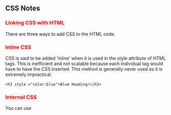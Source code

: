 ## CSS Notes

### Linking CSS with HTML
There are three ways to add CSS to the HTML code.

### Inline CSS
CSS is said to be added ‘inline’ when it is used in the style attribute of HTML tags. This is inefficient and not scalable because each individual tag would have to have the CSS inserted. This method is generally never used as it is extremely impractical.
```
<h3 style ="color:blue">Blue Heading!</h3>
```

### Internal CSS
You can use <style> tags within the <head> of the HTML to define the style of a certain tag. For instance, in the example below, all h3 headings are defined to be blue. This approach is clearly better from using CSS inline because this makes the code less repetitive, easier to read and write, and overall economical.

```
<html>
 <head>
  <style>
   h3 {color: blue;}
  </style>
 </head>
 <body>
   <h3>Internal CSS</h3>
 </body>
</html>

```

### External CSS
CSS is most commonly written in a separate file and linked up with the HTML. The advantage of doing so is that it can be reused by other HTML files, updating it becomes simpler, and web pages can be tailored for different users, browsers, and platforms.

You can do so by writing a self-closing link tag in your HTML head like the following,
it would be better to separate concerns by putting content structure and content stylization in separate files.

Loading a separate CSS file into an HTML page can be accomplished by placing a link element within the head, like so:
```
<link href="styles.css" rel="stylesheet" type="text/css">
```

CSS files comprise a set of rules, each of which consists of a selector (to indicate which elements you are trying to modify), followed by a declaration block that contains a set of properties and those properties’ values.

Cascading style sheets
What exactly does cascading mean?
order matters when creating CSS rules. If there are multiple CSS rules for the same element (and the same property), a hierarchical cascade is responsible for determining which one gets selected and applied to the element.

### Basic three CSS selectors 
CSS rules can select for elements in many different ways. The three basic kinds of selectors are:

type selectors: used to select HTML elements by element name
class selectors: used to select HTML elements by a specific class value
id selectors: used to select an HTML element associated with a specific id value
Using a type selector is as simple as typing the name of the element:
```
/* Change default size of h1 elements */
h1 {
	font-size: 1em;
}
```
Using a class selector is done by placing a . followed by the name of the class value:
```
 <div class="bordered">
     <h1>Using Class Selectors</h1>
     <p>Use Class Selectors to Target Elements with Specific Class Values</p>
   </div>
   //////// CSS
.bordered {
	border: 2px solid black;
}
```

Using an id selector is done by placing a # followed by the id value:

```
<h1 id="aboutIdSelectors">
     Use Id Selectors to Target an Element with a Specific Id Value
   </h1>
/////// CSS
#aboutIdSelectors {
	font-size: 2em;
  border: 5px dashed blue;
  font-style: italic;
}
```
In the case where two (or more) selectors target the same element and property, the cascade will select which property to apply based on its importance. id selectors are the most important, followed by class selectors, and finally, type selectors.

### Selecting multiple elements 
To select multiple elements, separate the selectors by commas, like so:
```
h1, p {
  border: 1px solid black;
}

/* Selecting styles to be applied to several classes */
.ingredientsList, .instructionsList {
  font-size: 1.2em;
}

/* Using multiple kinds of selectors*/
h3, .red, #redElement{
  color: red;
}
```

### Selecting nested elements 
To select for only the children of a certain parent element, you must indicate the parent element and then the child element, with a > bracket in between them.
```
/* select only for h1 elements within div's */
div > h1 {
  border-bottom: 1px solid black;
}

div > div > p {
  border-bottom: 1px solid black;
}
```


### CSS Box Model
Your browser renders every HTML element as a rectangular box according to the standard CSS box model. Each HTML element on your web page consists of a content area, padding, a border, and a margin.

Learning how to manipulate the CSS properties within the box model will be helpful with laying out content on your web pages.

### Relative vs. absolute measurements 
We can manipulate the parameters for sizing the “box” that makes up an element with many different CSS properties. Often times, you will want to specify the length of the content area, padding, margins, etc.

But how do we specify these lengths? The most common units used are percentages, %, and the number of pixels, px.

Percentages are a relative measure of length. When specifying length using the % unit, the length is measured as relative to the parent element’s length:
ince we used %, a relative unit of measurement, the length of the h1 elements in the second div are half that of the h1 elements in the first div even though these elements have the same CSS properties.

Specifying the number of pixels, on the other hand, yields an absolute measure of length. Absolute measurements are fixed and do not rely on measurements from other HTML elements.
```
<html>
 <head>
   <title>Relative Length Measurements</title>
 </head>
 <body>
   <div>
     <h1 class="half">Half-width of parent element.</h1>
     <h1 class="quarter">Quarter-width of parent element.</h1>
   </div>
   <div id="halfWidthContainer">
     <h1 class="half">Half-width of parent element.</h1>
     <h1 class="quarter">Quarter-width of parent element.</h1>
   </div>
 </body>
</html>

```

```
body * {
  border: 3px solid black;
  border-radius: 10px;
}

#halfWidthContainer {
  width: 50%
}

.half {
  width: 50%;
}

.quarter {
  width: 25%;
}
```

![MyImage](images/CSS-Box-Model.png)

### Manipulating the box model

### height and width
Use the height and width CSS properties to change the height and width of an element’s content area.

### padding
Use the padding property to create spacing between an element’s content area and border. The padding property applies this spacing in different ways depending on how many values you provide, as illustrated in the example below:

When you specify the length as a percentage, the length is relative to the width of the parent element.



```
//HTML
<html>
 <head>
   <title>CSS Padding</title>
 </head>
 <body>
   <div>
     <span id="padding1">One Value</span>
     <span id="padding2">Two Values</span>
     <span id="padding3">Three Values</span>
     <span id="padding4">Four Values</span>
   </div>
 </body>
</html>

// CSS 
/* A single value will apply the same 
padding on all sides of the box */
#padding1 {
  padding: 10px;
}

/* Two values will apply as: 
		first value - vertical sides
		second value - horizontal sides */
#padding2 {
  padding: 5px 20px;
}

/* Three values will apply as:  
		first value: top side
		second value: horizontal sides
		third value: bottom side */
#padding3 {
  padding: 10px 5px 30px;
} 

/* Four values will apply as: 
		first value: top
		second value: right
		third value: bottom
		fourth value: left
*/
#padding4 {
  padding: 10px 5px 60px 35px;
}

div {
  padding: 20px;
}

span {
  background-color: plum;
  border: 5px solid green;
}

```
You can also apply padding to a single side of the element using more specific CSS properties. These include padding-bottom, padding-left, padding-right, and padding-top. These properties accept a single value in either relative or absolute units of length:
```
/* Apply 10 percent (of parent element's width) worth of padding to the bottom side of paragraph elements */

p {
    padding-bottom: 10%;
}
```

### border
Like its name implies, the border CSS property sets the border of an element. The syntax for the border property is as follows
```
border: width style color;
```

The width can be given in absolute or relative units. The style can include things like none, dotted, groove, double, and solid, ridge, inset, outset. 
```
//HTML
<html>
 <head>
   <title>Creating borders with CSS</title>
 </head>
 <body>
   <p id="border1">Purple dotted border</p>
   <p id="border2">Green double border</p>
   <p id="border3">Yellow solid border</p>
   <p id="border4">Teal grooved border</p>
 </body>
</html>
//CSS 
#border1 {
  border: 10px dotted purple;
}

#border2 {
  border: 10px double green;
}

#border3 {
  border: 10px solid yellow;
}

#border4 {
  border: 10px groove teal;
}
```

The border property can be expanded into more finely tuned properties such as border-style, border-color, and border-width. These properties can be further expanded to target a specific side, e.g. border-top-width, border-left-style, and so on.

The simple border property is considered shorthand for the more detailed properties. 

```
border-width: as each of the properties of the shorthand:
        border-top-width: medium
        border-right-width: medium
        border-bottom-width: medium
        border-left-width: medium
border-style: as each of the properties of the shorthand:
        border-top-style: none
        border-right-style: none
        border-bottom-style: none
        border-left-style: none
border-color: as each of the properties of the shorthand:
        border-top-color: currentcolor
        border-right-color: currentcolor
        border-bottom-color: currentcolor
        border-left-color: currentcolor
```

### border-radius 
If you want to create borders that have rounded corners, use the border-radius property. You can also create elliptical corners by providing two values to border-radius, separated by a slash (/).

```
// HTML
<html>
 <head>
   <script type="text/javascript" src="https://code.jquery.com/jquery-1.12.0.js"></script>
 </head>
 <body>
   <h1>Straight corners</h1>
   <h1 class="rounded">Rounded corners</h1>
   <h1 class="elliptical">Elliptical corners</h1>
 </body>
</html>

//CSS

h1 {
  border: 10px solid black;
  margin: 20px;
}

.rounded {
	border-radius: 15px;
}

.elliptical {
  border-radius: 50px / 25px;
}
```
```
h1 {
    padding-top: 10px;
    padding-bottom: 50px;
    padding-left:40px;
    padding-right:20px;
    border: 4px solid green;
    border-radius: 10px;
}
//or we can write like
h1 {
    padding: 10px 20px;
    border: 4px solid green;
    border-radius: 10px;
}


```
### margin 
The margin property is very similar to the padding property, except it allows you to define the spacing around the outside of an HTML element past the border. Like padding, it allows you to define single or multiple values.

margin can also be broken out into more fine-grained properties to target a specific side, including margin-top, margin-bottom, margin-right, and margin-left.

```
* 1 value: margin applied as
	 same on all sides */
#margin1 {
  margin: 10px;
}

/* 2 values: margin applied as 
	 vertical sides - horizontal sides */
#margin2 {
  margin: 10px 20px;
}

/* 3 values: margin applied as 
   top - horizontal sides - bottom */
#margin3 {
  margin: 10px 20px 30px;
}

/* 4 values: margin applied as 
   top - right - bottom - left */
#margin4 {
  margin: 10px 20px 30px 40px;
}

.spanBox {
  border: 1px dashed black;
  margin: 5px;
  float: left;
}

span {
  background-color: plum;
  border: 5px solid green;
  padding: 10px 20px;
  display: inline-block;
}
```

### Centering an HTML elemment

```
//HTML
<html>
 <head>
   <title>Centering elements using margins</title>
 </head>
 <body>
   <div>
     <h1>This element should be centered.</h1>
   </div>
 </body>
</html>

// CSS
div {
  border: 5px solid blue;
}

h1 {
  border: 5px dashed black;
  width: 50%;
  margin-left: 25%;
  margin-right: 25%;
}
```